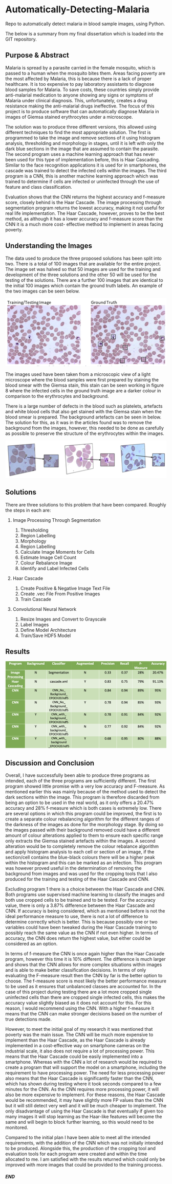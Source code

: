 # Automatically-Detecting-Malaria
Repo to automatically detect malaria in blood sample images, using Python.

The below is a summary from my final dissertation which is loaded into the GIT repository.

## Purpose & Abstract

Malaria is spread by a parasite carried in the female mosquito, which is passed to a human when the mosquito bites them. Areas facing poverty are the most affected by Malaria, this is because there is a lack of proper healthcare. It is too expensive to pay laboratory assistants to diagnose blood samples for Malaria. To save costs, these countries simply provide anti-malarial medication to anyone showing any signs or symptoms of Malaria under clinical diagnosis. This, unfortunately, creates a drug resistance making the anti-malarial drugs ineffective. The focus of this project is to produce software that can automatically diagnose Malaria in images of Giemsa stained erythrocytes under a microscope.

The solution was to produce three different versions, this allowed using different techniques to find the most appropriate solution. The first is programmed to take the image and remove sections of it using histogram analysis, thresholding and morphology in stages, until it is left with only the dark blue sections in the image that are assumed to contain the parasite. The second program uses a machine learning approach that has never been used for this type of implementation before, this is Haar Cascading. Similar to the face recognition applications it is used for in smartphones, the cascade was trained to detect the infected cells within the images. The third program is a CNN, this is another machine learning approach which was trained to determine if cells are infected or uninfected through the use of feature and class classification.

Evaluation shows that the CNN returns the highest accuracy and f-measure score, closely behind is the Haar Cascade. The image processing through segmentation program returns the lowest accuracy, making it not useful for real life implementation. The Haar Cascade, however, proves to be the best method, as although it has a lower accuracy and f-measure score than the CNN it is a much more cost- effective method to implement in areas facing poverty.

## Understanding the Images

The data used to produce the three proposed solutions has been split into two. There is a total of 100 images that are available for the entire project. The image set was halved so that 50 images are used for the training and development of the three solutions and the other 50 will be used for the testing of the solutions. There are a further 100 images that are identical to the initial 100 images which contain the ground truth labels. An example of the two images can be seen below.

![Example images to be used for project solutions](Images/Image1.png)

The images used have been taken from a microscopic view of a light microscope where the blood samples were first prepared by staining the blood smear with the Giemsa stain, this stain can be seen working in figure 8 where the infected cells in the ground truth image are a darker colour in comparison to the erythrocytes and background.

There is a large number of defects in the blood such as platelets, artefacts and white blood cells that also get stained with the Giemsa stain when the blood smear is prepared. The background artefacts can be seen in below. The solution for this, as it was in the articles found was to remove the background from the images, however, this needed to be done as carefully as possible to preserve the structure of the erythrocytes within the images.

![Background defects](Images/Image2.png)

## Solutions

There are three solutions to this problem that have been compared. Roughly the steps in each are:

1. Image Processing Through Segmentation
    1. Thresholding
    1. Region Labelling
    1. Morphology
    1. Region Labelling
    1. Calculate Image Moments for Cells
    1. Estimate Image Cell Count
    1. Colour Rebalance Image
    1. Identify and Label Infected Cells
    
2. Haar Cascade 
    1. Create Positive & Negative Image Text File
    1. Create .vec File From Positive Images
    1. Train Cascade
    
3. Convolutional Neural Network
    1. Resize Images and Convert to Grayscale
    1. Label Images
    1. Define Model Architecture
    1. Train/Save HDF5 Model

## Results

![Results Table](Images/Image3.png)

## Discussion and Conclusion

Overall, I have successfully been able to produce three programs as intended, each of the three programs are sufficiently different. The first program showed little promise with a very low accuracy and F-measure. As mentioned earlier this was mainly because of the method used to detect the dark sections within the image. This program is therefore discarded from being an option to be used in the real world, as it only offers a 20.47% accuracy and 28% f-measure which is both cases is extremely low. There are several options in which this program could be improved, the first is to create a separate colour rebalancing algorithm for the different ranges of the darkness of the images as done for the morphology stage. 
By doing so the images passed with their background removed could have a different amount of colour alterations applied to them to ensure each specific range only extracts the Giemsa stained artefacts within the images. A second alteration would be to completely remove the colour rebalance algorithm and apply histogram analysis to each cell or section of an image, if the section/cell contains the blue-black colours there will be a higher peak within the histogram and this can be marked as an infection. This program was however proved useful in the determination of removing the background from images and was used for the cropping tools that I also produced for the training and testing of the Haar Cascade and CNN.

Excluding program 1 there is a choice between the Haar Cascade and CNN. Both programs use supervised machine learning to classify the images and both use cropped cells to be trained and to be tested. For the accuracy value, there is only a 3.87% difference between the Haar Cascade and CNN. If accuracy is being considered, which as mentioned before is not the ideal performance measure to use, there is not a lot of difference to determine correctly which is better. This is because possibly one or two variables could have been tweaked during the Haar Cascade training to possibly reach the same value as the CNN if not even higher. In terms of accuracy, the CNN does return the highest value, but either could be considered as an option.

In terms of f-measure the CNN is once again higher than the Haar Cascade program, however this time it is 10% different. The difference is much larger and shows that the CNN allows for more complex situations within images and is able to make better classification decisions. In terms of only evaluating the F-measure result then the CNN by far is the better option to choose. The f-measure score is most likely the better performance measure to be used as it ensures that unbalanced classes are accounted for. In the case of this project during testing there are a lot more cropped single uninfected cells than there are cropped single infected cells, this makes the accuracy value slightly biased as it does not account for this. For this reason, I would recommend using the CNN. With a higher f-measure it means that the CNN can make stronger decisions based on the number of true detections made.

However, to meet the initial goal of my research it was mentioned that poverty was the main issue. The CNN will be much more expensive to implement than the Haar Cascade, as the Haar Cascade is already implemented in a cost-effective way on smartphone cameras on the industrial scale, it also does not require a lot of processing power. This means that the Haar Cascade could be easily implemented into a smartphone. Whereas with the CNN a lot of research would be required to create a program that will support the model on a smartphone, including the requirement to have processing power. The need for less processing power also means that the Haar Cascade is significantly faster than the CNN, which has shown during testing where it took seconds compared to a few minutes for the CNN. As the CNN requires more processing power, it will also be more expensive to implement. For these reasons, the Haar Cascade would be recommended, it may have slightly more FP values than the CNN but it will still detect very well and it will be much cheaper to implement. The only disadvantage of using the Haar Cascade is that eventually if given too many images it will stop learning as the Haar-like features will become the same and will begin to block further learning, so this would need to be monitored.

Compared to the initial plan I have been able to meet all the intended requirements, with the addition of the CNN which was not initially intended to be produced. Alongside this, the production of the cropping tool and evaluation tools for each program were created and within the time allocated to me. I am satisfied with the results returned which could only be improved with more images that could be provided to the training process.

##### END
